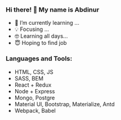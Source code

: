 ### Hi there! 👋 My name is Abdinur

- 🌱 I’m currently learning ...
- 💡 Focusing ...
- 🤓 Learning all days...
- 😇 Hoping to find job



### Languages and Tools:

- HTML, CSS, JS
- SASS, BEM
- React + Redux
- Node + Express
- Mongo, Postgre
- Material UI, Bootstrap, Materialize, Antd
- Webpack, Babel
